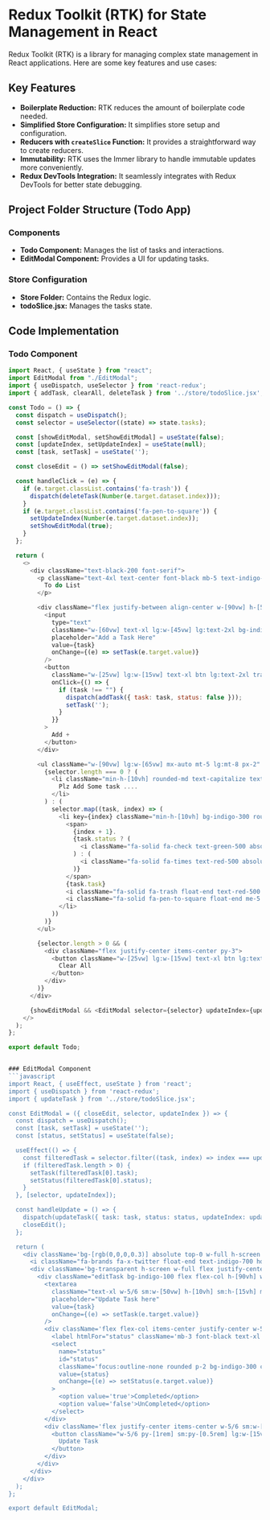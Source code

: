 # Redux Toolkit (RTK) for State Management in React

Redux Toolkit (RTK) is a library for managing complex state management in React applications. Here are some key features and use cases:

## Key Features

- **Boilerplate Reduction:** RTK reduces the amount of boilerplate code needed.
- **Simplified Store Configuration:** It simplifies store setup and configuration.
- **Reducers with `createSlice` Function:** It provides a straightforward way to create reducers.
- **Immutability:** RTK uses the Immer library to handle immutable updates more conveniently.
- **Redux DevTools Integration:** It seamlessly integrates with Redux DevTools for better state debugging.

## Project Folder Structure (Todo App)

### Components

- **Todo Component:** Manages the list of tasks and interactions.
- **EditModal Component:** Provides a UI for updating tasks.

### Store Configuration

- **Store Folder:** Contains the Redux logic.
- **todoSlice.jsx:** Manages the tasks state.

## Code Implementation

### Todo Component

```javascript
import React, { useState } from "react";
import EditModal from "./EditModal";
import { useDispatch, useSelector } from 'react-redux';
import { addTask, clearAll, deleteTask } from '../store/todoSlice.jsx';

const Todo = () => {
  const dispatch = useDispatch();
  const selector = useSelector((state) => state.tasks);

  const [showEditModal, setShowEditModal] = useState(false);
  const [updateIndex, setUpdateIndex] = useState(null);
  const [task, setTask] = useState('');

  const closeEdit = () => setShowEditModal(false);

  const handleClick = (e) => {
    if (e.target.classList.contains('fa-trash')) {
      dispatch(deleteTask(Number(e.target.dataset.index)));
    }
    if (e.target.classList.contains('fa-pen-to-square')) {
      setUpdateIndex(Number(e.target.dataset.index));
      setShowEditModal(true);
    }
  };

  return (
    <>
      <div className="text-black-200 font-serif">
        <p className="text-4xl text-center font-black mb-5 text-indigo-600">
          To do List
        </p>

        <div className="flex justify-between align-center w-[90vw] h-[5vh] lg:w-[65vw] mx-auto lg:h-[10vh]">
          <input
            type="text"
            className="w-[60vw] text-xl lg:w-[45vw] lg:text-2xl bg-indigo-300 text-indigo-700 px-2 rounded-md focus:outline-none"
            placeholder="Add a Task Here"
            value={task}
            onChange={(e) => setTask(e.target.value)}
          />
          <button
            className="w-[25vw] lg:w-[15vw] text-xl btn lg:text-2xl transition duration-150 ease-in-out btn rounded-md font-black pt-1 bg-indigo-500 text-white hover:bg-indigo-400"
            onClick={() => {
              if (task !== "") {
                dispatch(addTask({ task: task, status: false }));
                setTask('');
              }
            }}
          >
            Add +
          </button>
        </div>

        <ul className="w-[90vw] lg:w-[65vw] mx-auto mt-5 lg:mt-8 px-2" onClick={handleClick}>
          {selector.length === 0 ? (
            <li className="min-h-[10vh] rounded-md text-capitalize text-2xl lg:text-3xl pt-5 pb-10 md:pb-4 md:pt-6 lg:pt-4 px-4 text-indigo-700 mb-2 text-center uppercase">
              Plz Add Some task ....
            </li>
          ) : (
            selector.map((task, index) => (
              <li key={index} className="min-h-[10vh] bg-indigo-300 rounded-md text-2xl lg:text-3xl pt-5 pb-10 md:pb-4 md:pt-6 lg:pt-4 px-4 text-indigo-700 mb-2 capitalize">
                <span>
                  {index + 1}.
                  {task.status ? (
                    <i className="fa-solid fa-check text-green-500 absolute text-5xl"></i>
                  ) : (
                    <i className="fa-solid fa-times text-red-500 absolute text-5xl"></i>
                  )}
                </span>
                {task.task}
                <i className="fa-solid fa-trash float-end text-red-500 hover:text-red-400 cursor-pointer" data-index={index}></i>
                <i className="fa-solid fa-pen-to-square float-end me-5 lg:me-3 text-indigo-700 hover:text-indigo-500 cursor-pointer" data-index={index}></i>
              </li>
            ))
          )}
        </ul>

        {selector.length > 0 && (
          <div className="flex justify-center items-center py-3">
            <button className="w-[25vw] lg:w-[15vw] text-xl btn lg:text-2xl transition duration-150 ease-in-out btn rounded-md font-black pt-1 bg-indigo-500 text-white hover:bg-indigo-400" onClick={() => dispatch(clearAll())}>
              Clear All
            </button>
          </div>
        )}
      </div>

      {showEditModal && <EditModal selector={selector} updateIndex={updateIndex} closeEdit={closeEdit} />}
    </>
  );
};

export default Todo;


### EditModal Component
```javascript
import React, { useEffect, useState } from 'react';
import { useDispatch } from 'react-redux';
import { updateTask } from '../store/todoSlice.jsx';

const EditModal = ({ closeEdit, selector, updateIndex }) => {
  const dispatch = useDispatch();
  const [task, setTask] = useState('');
  const [status, setStatus] = useState(false);

  useEffect(() => {
    const filteredTask = selector.filter((task, index) => index === updateIndex);
    if (filteredTask.length > 0) {
      setTask(filteredTask[0].task);
      setStatus(filteredTask[0].status);
    }
  }, [selector, updateIndex]);

  const handleUpdate = () => {
    dispatch(updateTask({ task: task, status: status, updateIndex: updateIndex }));
    closeEdit();
  };

  return (
    <div className='bg-[rgb(0,0,0,0.3)] absolute top-0 w-full h-screen'>
      <i className="fa-brands fa-x-twitter float-end text-indigo-700 hover:text-indigo-500 cursor-pointer absolute text-6xl end-0 z-100" onClick={closeEdit}></i>
      <div className='bg-transparent h-screen w-full flex justify-center items-center overflow-x-hidden'>
        <div className="editTask bg-indigo-100 flex flex-col h-[90vh] w-[80vw] justify-center items-center rounded">
          <textarea
            className="text-xl w-5/6 sm:w-[50vw] h-[10vh] sm:h-[15vh] mb-5 lg:text-2xl bg-indigo-300 text-indigo-700 px-2 rounded-md focus:outline-none"
            placeholder="Update Task here"
            value={task}
            onChange={(e) => setTask(e.target.value)}
          />
          <div className='flex flex-col items-center justify-center w-5/6 sm:w-[50vw] min-h-[10vh] mb-5 text-xl lg:text-2xl text-indigo-700'>
            <label htmlFor="status" className='mb-3 font-black text-xl lg:text-3xl'>Status</label>
            <select
              name="status"
              id="status"
              className='focus:outline-none rounded p-2 bg-indigo-300 cursor-pointer'
              value={status}
              onChange={(e) => setStatus(e.target.value)}
            >
              <option value='true'>Completed</option>
              <option value='false'>UnCompleted</option>
            </select>
          </div>
          <div className='flex justify-center items-center w-5/6 sm:w-[50vw]'>
            <button className="w-5/6 py-[1rem] sm:py-[0.5rem] lg:w-[15vw] text-xl lg:text-2xl mt-5 transition duration-150 ease-in-out btn rounded-md font-black bg-indigo-500 text-white hover:bg-indigo-400" onClick={handleUpdate}>
              Update Task
            </button>
          </div>
        </div>
      </div>
    </div>
  );
};

export default EditModal;


